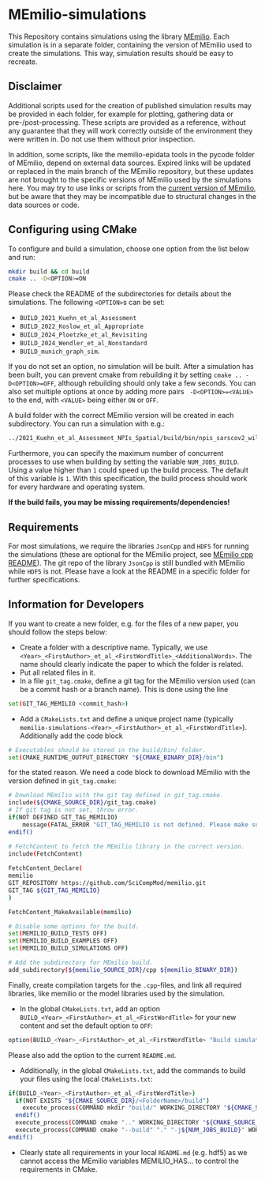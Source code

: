 # MEmilio-simulations
This Repository contains simulations using the library [MEmilio](https://github.com/SciCompMod/memilio).
Each simulation is in a separate folder, containing the version of MEmilio used to create the simulations. 
This way, simulation results should be easy to recreate.

## Disclaimer
Additional scripts used for the creation of published simulation results may be provided in each folder, for example for plotting, gathering data or pre-/post-processing. These scripts are provided as a reference, without any guarantee that they will work correctly outside of the environment they were written in. Do not use them without prior inspection.

In addition, some scripts, like the memilio-epidata tools in the pycode folder of MEmilio, depend on external data sources. Expired links will be updated or replaced in the main branch of the MEmilio repository, but these updates are not brought to the specific versions of MEmilio used by the simulations here. You may try to use links or scripts from the [current version of MEmilio](https://github.com/SciCompMod/memilio), but be aware that they may be incompatible due to structural changes in the data sources or code.

## Configuring using CMake
To configure and build a simulation, choose one option from the list below and run:
```bash
mkdir build && cd build
cmake .. -D<OPTION>=ON
```
Please check the README of the subdirectories for details about the simulations.
The following `<OPTION>`s can be set:
- `BUILD_2021_Kuehn_et_al_Assessment`
- `BUILD_2022_Koslow_et_al_Appropriate`
- `BUILD_2024_Ploetzke_et_al_Revisiting`
- `BUILD_2024_Wendler_et_al_Nonstandard`
- `BUILD_munich_graph_sim`.

If you do not set an option, no simulation will be built. After a simulation has been built, you can prevent cmake from rebuilding it by setting `cmake .. -D<OPTION>=OFF`, although rebuilding should only take a few seconds. You can also set multiple options at once by adding more pairs ` -D<OPTION>=<VALUE>` to the end, with `<VALUE>` being either `ON` or `OFF`.


A build folder with the correct MEmilio version will be created in each subdirectory. 
You can run a simulation with e.g.:
```bash
../2021_Kuehn_et_al_Assessment_NPIs_Spatial/build/bin/npis_sarscov2_wildtype_germany
```
Furthermore, you can specify the maximum number of concurrent processes to use when building by setting the variable `NUM_JOBS_BUILD`. Using a value higher than `1` could speed up the build process. The default of this variable is `1`. With this specification, the build process should work for every hardware and operating system. 

**If the build fails, you may be missing requirements/dependencies!**

## Requirements
For most simulations, we require the libraries `JsonCpp` and `HDF5` for running the simulations (these are optional for the MEmilio project, see [MEmilio cpp README](https://github.com/SciCompMod/memilio/blob/main/cpp/README.md)). The git repo of the library `JsonCpp` is still bundled with MEmilio while `HDF5` is not. Please have a look at the README in a specific folder for further specifications.

## Information for Developers
If you want to create a new folder, e.g. for the files of a new paper, you should follow the steps below:

- Create a folder with a descriptive name. Typically, we use `<Year>_<FirstAuthor>_et_al_<FirstWordTitle>_<AdditionalWords>`.
The name should clearly indicate the paper to which the folder is related.
- Put all related files in it. 
- In a file `git_tag.cmake`, define a git tag for the MEmilio version used (can be a commit hash or a branch name).
This is done using the line
```bash
set(GIT_TAG_MEMILIO <commit_hash>)
```
- Add a `CMakeLists.txt` and define a unique project name (typically `memilio-simulations-<Year>_<FirstAuthor>_et_al_<FirstWordTitle>`). Additionally add the code block 

```bash
# Executables should be stored in the build/bin/ folder.
set(CMAKE_RUNTIME_OUTPUT_DIRECTORY "${CMAKE_BINARY_DIR}/bin")
```

for the stated reason. 
We need a code block to download MEmilio with the version defined in `git_tag.cmake`:

```bash
# Download MEmilio with the git tag defined in git_tag.cmake.
include(${CMAKE_SOURCE_DIR}/git_tag.cmake)
# If git tag is not set, throw error.
if(NOT DEFINED GIT_TAG_MEMILIO)
    message(FATAL_ERROR "GIT_TAG_MEMILIO is not defined. Please make sure the git_tag.cmake file is correct.")
endif()

# FetchContent to fetch the MEmilio library in the correct version.
include(FetchContent)
    
FetchContent_Declare(
memilio
GIT_REPOSITORY https://github.com/SciCompMod/memilio.git
GIT_TAG ${GIT_TAG_MEMILIO}
)

FetchContent_MakeAvailable(memilio)

# Disable some options for the build.
set(MEMILIO_BUILD_TESTS OFF)
set(MEMILIO_BUILD_EXAMPLES OFF)
set(MEMILIO_BUILD_SIMULATIONS OFF)

# Add the subdirectory for MEmilio build.
add_subdirectory(${memilio_SOURCE_DIR}/cpp ${memilio_BINARY_DIR})
```

Finally, create compilation targets for the `.cpp`-files, and link all required libraries, like memilio or the model libraries used by the simulation.

- In the global `CMakeLists.txt`, add an option `BUILD_<Year>_<FirstAuthor>_et_al_<FirstWordTitle>` for your new content and set the default option to `OFF`:
```bash
option(BUILD_<Year>_<FirstAuthor>_et_al_<FirstWordTitle> "Build simulations from folder <FolderName>." OFF)
```
Please also add the option to the current `README.md`. 
- Additionally, in the global `CMakeLists.txt`, add the commands to build your files using the local `CMakeLists.txt`: 
```bash
if(BUILD_<Year>_<FirstAuthor>_et_al_<FirstWordTitle>)
  if(NOT EXISTS "${CMAKE_SOURCE_DIR}/<FolderName>/build")
    execute_process(COMMAND mkdir "build/" WORKING_DIRECTORY "${CMAKE_SOURCE_DIR}/<FolderName>")
  endif()
  execute_process(COMMAND cmake ".." WORKING_DIRECTORY "${CMAKE_SOURCE_DIR}/<FolderName>/build")
  execute_process(COMMAND cmake "--build" "." "-j${NUM_JOBS_BUILD}" WORKING_DIRECTORY "${CMAKE_SOURCE_DIR}/<FolderName>/build")
endif()
```

- Clearly state all requirements in your local `README.md` (e.g. hdf5) as we cannot access the MEmilio variables MEMILIO_HAS... to control the requirements in CMake.
